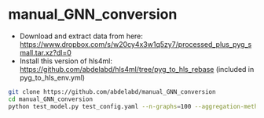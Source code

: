 # manual_GNN_conversion
- Download and extract data from here: https://www.dropbox.com/s/w20cy4x3w1q5zy7/processed_plus_pyg_small.tar.xz?dl=0
- Install this version of hls4ml: https://github.com/abdelabd/hls4ml/tree/pyg_to_hls_rebase (included in pyg_to_hls_env.yml)
  
```bash
git clone https://github.com/abdelabd/manual_GNN_conversion
cd manual_GNN_conversion
python test_model.py test_config.yaml --n-graphs=100 --aggregation-method all --save-intermediates
```
